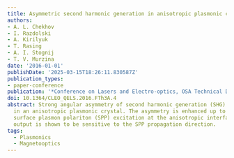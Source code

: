 ```yaml
---
title: Asymmetric second harmonic generation in anisotropic plasmonic crystals
authors:
- A. L. Chekhov
- I. Razdolski
- A. Kirilyuk
- T. Rasing
- A. I. Stognij
- T. V. Murzina
date: '2016-01-01'
publishDate: '2025-03-15T18:26:11.830587Z'
publication_types:
- paper-conference
publication: '*Conference on Lasers and Electro-optics, OSA Technical Digest (online)*'
doi: 10.1364/CLEO_QELS.2016.FTh3A.4
abstract: Strong angular asymmetry of second harmonic generation (SHG) is observed
  in an anisotropic plasmonic crystal. The asymmetry is enhanced up to 95% by the
  surface plasmon polariton (SPP) excitation at the anisotropic interface. The SHG
  output is shown to be sensitive to the SPP propagation direction.
tags:
  - Plasmonics
  - Magnetooptics
---
```

